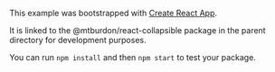 This example was bootstrapped with [Create React App](https://github.com/facebook/create-react-app).

It is linked to the @mtburdon/react-collapsible package in the parent directory for development purposes.

You can run `npm install` and then `npm start` to test your package.
